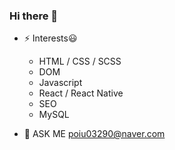 ### <div align="left">Hi there 👋</div>  

- ⚡ Interests😃
  - HTML / CSS / SCSS
  - DOM
  - Javascript
  - React / React Native
  - SEO
  - MySQL
  

- 🔭 ASK ME [poiu03290@naver.com]() 
